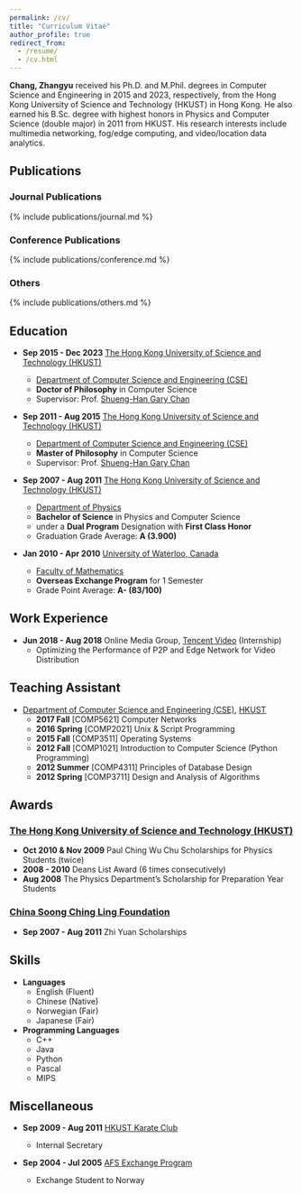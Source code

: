 ```yaml
---
permalink: /cv/
title: "Curriculum Vitae"
author_profile: true
redirect_from:
  - /resume/
  - /cv.html
---
```


**Chang, Zhangyu** received his Ph.D. and M.Phil. degrees in Computer Science and Engineering in 2015 and 2023, respectively, from the Hong Kong University of Science and Technology (HKUST) in Hong Kong. He also earned his B.Sc. degree with highest honors in Physics and Computer Science (double major) in 2011 from HKUST. His research interests include multimedia networking, fog/edge computing, and video/location data analytics.

## Publications

### Journal Publications

{% include publications/journal.md %}

### Conference Publications

{% include publications/conference.md %}

### Others

{% include publications/others.md %}

## Education

* **Sep 2015 - Dec 2023** [The Hong Kong University of Science and Technology (HKUST)](http://www.ust.hk/)
  * [Department of Computer Science and Engineering (CSE)](http://www.cse.ust.hk)
  * **Doctor of Philosophy** in Computer Science
  * Supervisor: Prof. [Shueng-Han Gary Chan](http://www.cse.ust.hk/~gchan/)

* **Sep 2011 - Aug 2015** [The Hong Kong University of Science and Technology (HKUST)](http://www.ust.hk/)
  * [Department of Computer Science and Engineering (CSE)](http://www.cse.ust.hk)
  * **Master of Philosophy** in Computer Science
  * Supervisor: Prof. [Shueng-Han Gary Chan](http://www.cse.ust.hk/~gchan/)

* **Sep 2007 - Aug 2011** [The Hong Kong University of Science and Technology (HKUST)](http://www.ust.hk/)
  * [Department of Physics](http://physics.ust.hk/)
  * **Bachelor of Science** in Physics and Computer Science
  * under a **Dual Program** Designation with **First Class Honor**
  * Graduation Grade Average: **A (3.900)**
* **Jan 2010 - Apr 2010** [University of Waterloo, Canada](https://uwaterloo.ca/)
  * [Faculty of Mathematics](https://uwaterloo.ca/math/)
  * **Overseas Exchange Program** for 1 Semester
  * Grade Point Average: **A- (83/100)**

## Work Experience

* **Jun 2018 - Aug 2018** Online Media Group, [Tencent Video](https://v.qq.com/) (Internship)
  * Optimizing the Performance of P2P and Edge Network for Video Distribution

## Teaching Assistant

* [Department of Computer Science and Engineering (CSE)](http://www.cse.ust.hk), [HKUST](http://www.ust.hk/)
  * **2017 Fall** [COMP5621] Computer Networks
  * **2016 Spring** [COMP2021] Unix & Script Programming
  * **2015 Fall** [COMP3511] Operating Systems
  * **2012 Fall** [COMP1021] Introduction to Computer Science (Python Programming)
  * **2012 Summer** [COMP4311] Principles of Database Design
  * **2012 Spring** [COMP3711] Design and Analysis of Algorithms

## Awards

### [The Hong Kong University of Science and Technology (HKUST)](http://www.ust.hk/)

* **Oct 2010 & Nov 2009** Paul Ching Wu Chu Scholarships for Physics Students (twice)
* **2008 - 2010** Deans List Award (6 times consecutively)
* **Aug 2008** The Physics Department’s Scholarship for Preparation Year Students

### [China Soong Ching Ling Foundation](http://www.sclf.org/)

* **Sep 2007 - Aug 2011** Zhi Yuan Scholarships
  
## Skills

* **Languages**
  * English (Fluent)
  * Chinese (Native)
  * Norwegian (Fair)
  * Japanese (Fair)
* **Programming Languages**
  * C++
  * Java
  * Python
  * Pascal
  * MIPS

## Miscellaneous

* **Sep 2009 - Aug 2011** [HKUST Karate Club](https://www.facebook.com/hkustkaratedo/)
  * Internal Secretary

* **Sep 2004 - Jul 2005** [AFS Exchange Program](https://afs.org/)
  * Exchange Student to Norway
